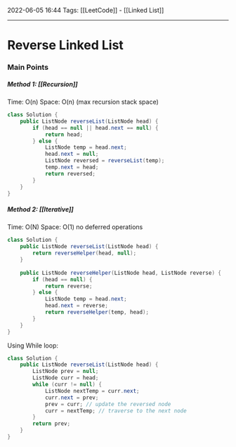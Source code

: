 2022-06-05 16:44
Tags: [[LeetCode]] - [[Linked List]]
- - - - - - - - - - - - - - - - - - - - - - - - - - - - -   
# Reverse Linked List
### Main Points
##### Method 1: [[Recursion]]
Time: O(n)
Space: O(n) (max recursion stack space)
```Java
class Solution {
    public ListNode reverseList(ListNode head) {
        if (head == null || head.next == null) {
            return head;
        } else {
            ListNode temp = head.next;
            head.next = null;
            ListNode reversed = reverseList(temp);
            temp.next = head;
            return reversed; 
        }
    }
}
```

##### Method 2: [[Iterative]]
Time: O(N)
Space: O(1) no deferred operations

```Java 
class Solution {
    public ListNode reverseList(ListNode head) {
        return reverseHelper(head, null);   
    }
    
    public ListNode reverseHelper(ListNode head, ListNode reverse) {
        if (head == null) {
            return reverse;
        } else {
            ListNode temp = head.next;
            head.next = reverse;
            return reverseHelper(temp, head);
        }
    }
}
```

Using While loop:
```Java
class Solution {
    public ListNode reverseList(ListNode head) {
        ListNode prev = null;
        ListNode curr = head;
        while (curr != null) {
            ListNode nextTemp = curr.next;
            curr.next = prev;
            prev = curr; // update the reversed node
            curr = nextTemp; // traverse to the next node
        }
        return prev;
    }
}
```